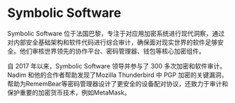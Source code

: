 # 

# Symbolic Software

Symbolic Software 位于法国巴黎，专注于对应用加密系统进行现代洞察，通过对内部安全基础架构和软件代码进行综合审计，确保面对现实世界的软件足够安全。他们审核世界领先的协作平台、密码管理器、钱包等核心加密组件。

自 2017 年以来，Symbolic Software 领导并参与了 300 多次加密和软件审计。Nadim 和他的合作者帮助发现了Mozilla Thunderbird 中 PGP 加密的关键漏洞，帮助为RememBear等密码管理器设计了更安全的设备配对协议，还致力于审计和保护重要的加密货币技术，例如MetaMask。

